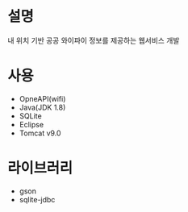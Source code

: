 # 설명
내 위치 기반 공공 와이파이 정보를 제공하는 웹서비스 개발

# 사용
- OpneAPI(wifi)
- Java(JDK 1.8)
- SQLite
- Eclipse
- Tomcat v9.0

# 라이브러리
- gson
- sqlite-jdbc
